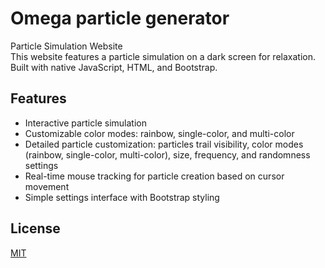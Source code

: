 # Omega particle generator

Particle Simulation Website  
This website features a particle simulation on a dark screen for relaxation. Built with native JavaScript, HTML, and Bootstrap.

## Features

- Interactive particle simulation
- Customizable color modes: rainbow, single-color, and multi-color
- Detailed particle customization: particles trail visibility, color modes (rainbow, single-color, multi-color), size, frequency, and randomness settings
- Real-time mouse tracking for particle creation based on cursor movement
- Simple settings interface with Bootstrap styling


## License

[MIT](https://choosealicense.com/licenses/mit/)

